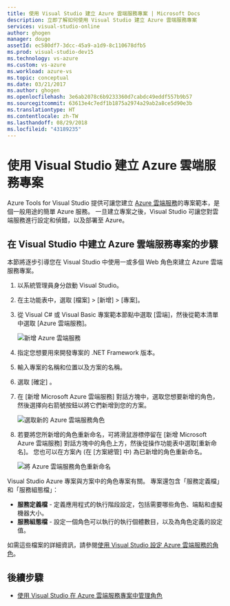 ```yaml
---
title: 使用 Visual Studio 建立 Azure 雲端服務專案 | Microsoft Docs
description: 立即了解如何使用 Visual Studio 建立 Azure 雲端服務專案
services: visual-studio-online
author: ghogen
manager: douge
assetId: ec580df7-3dcc-45a9-a1d9-8c110678dfb5
ms.prod: visual-studio-dev15
ms.technology: vs-azure
ms.custom: vs-azure
ms.workload: azure-vs
ms.topic: conceptual
ms.date: 03/21/2017
ms.author: ghogen
ms.openlocfilehash: 3e6ab2078c6b9233360d7cabdc49eddf557b9b57
ms.sourcegitcommit: 63613e4c7edf1b1875a2974a29ab2a8ce5d90e3b
ms.translationtype: HT
ms.contentlocale: zh-TW
ms.lasthandoff: 08/29/2018
ms.locfileid: "43189235"
---
```

# <a name="creating-an-azure-cloud-service-project-with-visual-studio"></a>使用 Visual Studio 建立 Azure 雲端服務專案
Azure Tools for Visual Studio 提供可讓您建立 [Azure 雲端服務](/azure/cloud-services/cloud-services-choose-me)的專案範本，是個一般用途的簡單 Azure 服務。 一旦建立專案之後，Visual Studio 可讓您對雲端服務進行設定和偵錯，以及部署至 Azure。

## <a name="steps-to-create-an-azure-cloud-service-project-in-visual-studio"></a>在 Visual Studio 中建立 Azure 雲端服務專案的步驟
本節將逐步引導您在 Visual Studio 中使用一或多個 Web 角色來建立 Azure 雲端服務專案。  

1. 以系統管理員身分啟動 Visual Studio。

1. 在主功能表中，選取 [檔案] > [新增] > [專案]。

1. 從 Visual C# 或 Visual Basic 專案範本節點中選取 [雲端]，然後從範本清單中選取 [Azure 雲端服務]。

    ![新增 Azure 雲端服務](./media/vs-azure-tools-azure-project-create/new-project-wizard-for-cloud-service.png)

1. 指定您想要用來開發專案的 .NET Framework 版本。

1. 輸入專案的名稱和位置以及方案的名稱。 

1. 選取 [確定] 。

1. 在 [新增 Microsoft Azure 雲端服務] 對話方塊中，選取您想要新增的角色，然後選擇向右箭號按鈕以將它們新增到您的方案。

    ![選取新的 Azure 雲端服務角色](./media/vs-azure-tools-azure-project-create/new-cloud-service.png)

1. 若要將您所新增的角色重新命名，可將滑鼠游標停留在 [新增 Microsoft Azure 雲端服務] 對話方塊中的角色上方，然後從操作功能表中選取[重新命名]。 您也可以在方案內 (在 [方案總管] 中) 為已新增的角色重新命名。

    ![將 Azure 雲端服務角色重新命名](./media/vs-azure-tools-azure-project-create/new-cloud-service-rename.png)

Visual Studio Azure 專案與方案中的角色專案有關。 專案還包含「服務定義檔」和「服務組態檔」：

- **服務定義檔** - 定義應用程式的執行階段設定，包括需要哪些角色、端點和虛擬機器大小。 
- **服務組態檔** - 設定一個角色可以執行的執行個體數目，以及為角色定義的設定值。 

如需這些檔案的詳細資訊，請參閱[使用 Visual Studio 設定 Azure 雲端服務的角色](vs-azure-tools-configure-roles-for-cloud-service.md)。

## <a name="next-steps"></a>後續步驟
- [使用 Visual Studio 在 Azure 雲端服務專案中管理角色](./vs-azure-tools-cloud-service-project-managing-roles.md)

